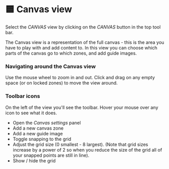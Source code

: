 # 🟦 Canvas view

Select the _CANVAS_ view by clicking on the _CANVAS_ button in the top tool bar.&#x20;

The Canvas view is a representation of the full canvas - this is the area you have to play with and add content to. In this view you can choose which parts of the canvas go to which zones, and add guide images.&#x20;

### Navigating around the Canvas view&#x20;

Use the mouse wheel to zoom in and out. Click and drag on any empty space (or on locked zones) to move the view around.&#x20;

### Toolbar icons

On the left of the view you'll see the toolbar. Hover your mouse over any icon to see what it does.

* Open the _Canvas settings_ panel
* Add a new canvas zone&#x20;
* Add a new guide image
* Toggle snapping to the grid
* Adjust the grid size (0 smallest - 8 largest). (Note that grid sizes increase by a power of 2 so when you reduce the size of the grid all of your snapped points are still in line).
* Show / hide the grid
